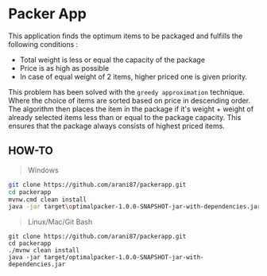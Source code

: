# Packer App
This application finds the optimum items to be packaged and fulfills the following conditions :
* Total weight is less or equal the capacity of the package
* Price is as high as possible
* In case of equal weight of 2 items, higher priced one is given priority.

This problem has been solved with the `greedy approximation` technique.
Where the choice of items are sorted based on price in descending order.
The algorithm then places the item in the package if it's weight + weight of already selected items less than or equal to the package capacity.
This ensures that the package always consists of highest priced items.

## HOW-TO
> Windows
```bash
git clone https://github.com/arani87/packerapp.git
cd packerapp
mvnw.cmd clean install
java -jar target\optimalpacker-1.0.0-SNAPSHOT-jar-with-dependencies.jar
```
> Linux/Mac/Git Bash
```shell
git clone https://github.com/arani87/packerapp.git
cd packerapp
./mvnw clean install
java -jar target/optimalpacker-1.0.0-SNAPSHOT-jar-with-dependencies.jar
```